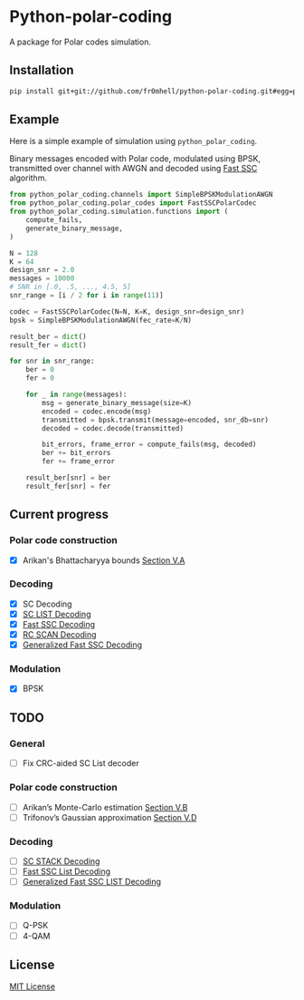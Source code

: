 # Python-polar-coding

A package for Polar codes simulation.

## Installation

```bash
pip install git+git://github.com/fr0mhell/python-polar-coding.git#egg=python_polar_coding
```

## Example

Here is a simple example of simulation using `python_polar_coding`.

Binary messages encoded with Polar code, modulated using BPSK, transmitted over
channel with AWGN and decoded using [Fast SSC](https://arxiv.org/abs/1307.7154) algorithm.

```python
from python_polar_coding.channels import SimpleBPSKModulationAWGN
from python_polar_coding.polar_codes import FastSSCPolarCodec
from python_polar_coding.simulation.functions import (
    compute_fails,
    generate_binary_message,
)

N = 128
K = 64
design_snr = 2.0
messages = 10000
# SNR in [.0, .5, ..., 4.5, 5]
snr_range = [i / 2 for i in range(11)]

codec = FastSSCPolarCodec(N=N, K=K, design_snr=design_snr)
bpsk = SimpleBPSKModulationAWGN(fec_rate=K/N)

result_ber = dict()
result_fer = dict()

for snr in snr_range:
    ber = 0
    fer = 0

    for _ in range(messages):
        msg = generate_binary_message(size=K)
        encoded = codec.encode(msg)
        transmitted = bpsk.transmit(message=encoded, snr_db=snr)
        decoded = codec.decode(transmitted)

        bit_errors, frame_error = compute_fails(msg, decoded)
        ber += bit_errors
        fer += frame_error

    result_ber[snr] = ber
    result_fer[snr] = fer
```

## Current progress

### Polar code construction

- [x] Arikan's Bhattacharyya bounds [Section V.A](https://arxiv.org/pdf/1501.02473.pdf)

### Decoding
- [x] SC Decoding
- [x] [SC LIST Decoding](https://arxiv.org/abs/1206.0050)
- [x] [Fast SSC Decoding](https://arxiv.org/abs/1307.7154)
- [x] [RC SCAN Decoding]()
- [x] [Generalized Fast SSC Decoding](https://arxiv.org/pdf/1804.09508.pdf)

### Modulation

- [x] BPSK

## TODO

### General

- [ ] Fix CRC-aided SC List decoder

### Polar code construction

- [ ] Arikan’s Monte-Carlo estimation [Section V.B](https://arxiv.org/pdf/1501.02473.pdf)
- [ ] Trifonov’s Gaussian approximation [Section V.D](https://arxiv.org/pdf/1501.02473.pdf)

### Decoding
- [ ] [SC STACK Decoding](https://ieeexplore.ieee.org/document/6215306)
- [ ] [Fast SSC List Decoding](https://arxiv.org/pdf/1703.08208.pdf)
- [ ] [Generalized Fast SSC LIST Decoding](https://arxiv.org/pdf/1804.09508.pdf)

### Modulation

- [ ] Q-PSK
- [ ] 4-QAM

## License

[MIT License](LICENSE.txt)
